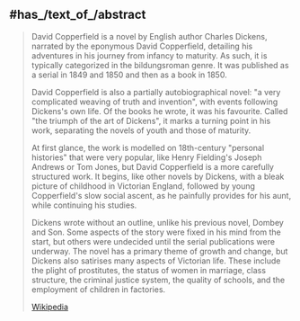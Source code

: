 

## #has_/text_of_/abstract 

> David Copperfield is a novel by English author Charles Dickens, narrated by the eponymous David Copperfield, detailing his adventures in his journey from infancy to maturity. As such, it is typically categorized in the bildungsroman genre. It was published as a serial in 1849 and 1850 and then as a book in 1850.
>
> David Copperfield is also a partially autobiographical novel: "a very complicated weaving of truth and invention", with events following Dickens's own life. Of the books he wrote, it was his favourite. Called "the triumph of the art of Dickens", it marks a turning point in his work, separating the novels of youth and those of maturity.
>
> At first glance, the work is modelled on 18th-century "personal histories" that were very popular, like Henry Fielding's Joseph Andrews or Tom Jones, but David Copperfield is a more carefully structured work. It begins, like other novels by Dickens, with a bleak picture of childhood in Victorian England, followed by young Copperfield's slow social ascent, as he painfully provides for his aunt, while continuing his studies.
>
> Dickens wrote without an outline, unlike his previous novel, Dombey and Son. Some aspects of the story were fixed in his mind from the start, but others were undecided until the serial publications were underway. The novel has a primary theme of growth and change, but Dickens also satirises many aspects of Victorian life. These include the plight of prostitutes, the status of women in marriage, class structure, the criminal justice system, the quality of schools, and the employment of children in factories.
>
> [Wikipedia](https://en.wikipedia.org/wiki/David%20Copperfield) 


